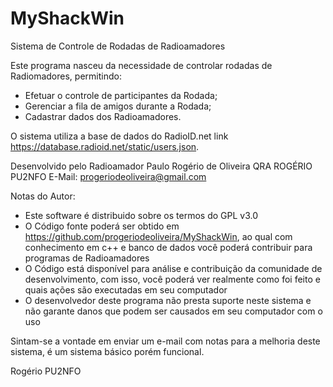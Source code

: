 # MyShackWin
Sistema de Controle de Rodadas de Radioamadores

Este programa nasceu da necessidade de controlar rodadas de Radiomadores, permitindo:
- Efetuar o controle de participantes da Rodada;
- Gerenciar a fila de amigos durante a Rodada;
- Cadastrar dados dos Radioamadores.

O sistema utiliza a base de dados do RadioID.net link https://database.radioid.net/static/users.json.

Desenvolvido pelo Radioamador Paulo Rogério de Oliveira
QRA ROGÉRIO PU2NFO
E-Mail: progeriodeoliveira@gmail.com

Notas do Autor:
- Este software é distribuido sobre os termos do GPL v3.0
- O Código fonte poderá ser obtido em https://github.com/progeriodeoliveira/MyShackWin, ao qual com conhecimento em c++ e banco de dados você poderá contribuir para programas de Radioamadores
- O Código está disponível para análise e contribuição da comunidade de desenvolvimento, com isso, você poderá ver realmente como foi feito e quais ações são executadas em seu computador
- O desenvolvedor deste programa não presta suporte neste sistema e não garante danos que podem ser causados em seu computador com o uso

Sintam-se a vontade em enviar um e-mail com notas para a melhoria deste sistema, é um sistema básico porém funcional.

Rogério PU2NFO
